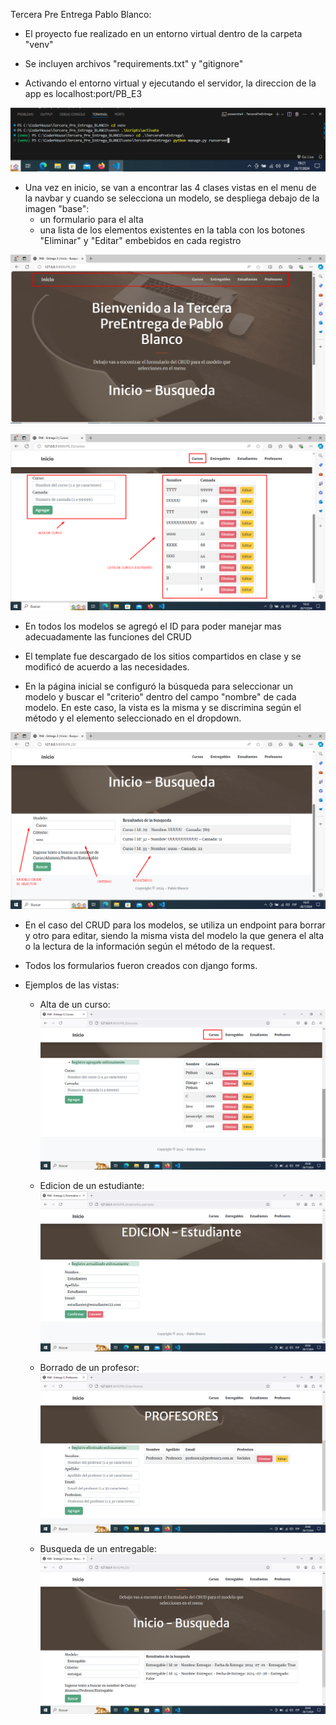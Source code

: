 Tercera Pre Entrega Pablo Blanco:

- El proyecto fue realizado en un entorno virtual dentro de la carpeta "venv"

- Se incluyen archivos "requirements.txt" y "gitignore"

- Activando el entorno virtual y ejecutando el servidor, la direccion de la app es localhost:port/PB_E3

![alt text](image-1.png)



- Una vez en inicio, se van a encontrar las 4 clases vistas en el menu de la navbar y cuando se selecciona un modelo, se despliega debajo de la imagen "base":
    - un formulario para el alta
    - una lista de los elementos existentes en la tabla con los botones "Eliminar" y "Editar" embebidos en cada registro

![alt text](image.png)

![alt text](image-2.png)


- En todos los modelos se agregó el ID para poder manejar mas adecuadamente las funciones del CRUD

- El template fue descargado de los sitios compartidos en clase y se modificó de acuerdo a las necesidades.

- En la página inicial se configuró la búsqueda para seleccionar un modelo y buscar el "criterio" dentro del campo "nombre" de cada modelo. En este caso, la vista es la misma y se discrimina según el método y el elemento seleccionado en el dropdown.

![alt text](image-3.png)

- En el caso del CRUD para los modelos, se utiliza un endpoint para borrar y otro para editar, siendo la misma vista del modelo la que genera el alta o la lectura de la información según el método de la request.

- Todos los formularios fueron creados con django forms.

- Ejemplos de las vistas:
    - Alta de un curso:
        ![alt text](image-4.png)

    - Edicion de un estudiante:
        ![alt text](image-7.png)

    - Borrado de un profesor:
        ![alt text](image-8.png)

    - Busqueda de un entregable:
        ![alt text](image-9.png)
